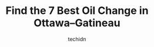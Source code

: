 ---
layout: ampstory
image: https://i0.wp.com/www.auto.or.id/wp-content/uploads/2023/06/ok-pneus-0-ottawa-gatineau-1686322911.jpeg?resize=640,853
author: techidn
featured: false
description: Ottawa–Gatineau, Ontario / Quebec, Canada is a haven for Oil Change enthusiasts, boasting an impressive array of 7 top-notch establishments. Whether youre a seasoned connoisseur or simply
title: Find the 7 Best Oil Change in Ottawa–Gatineau
cover:
   title: Find the 7 Best Oil Change in Ottawa–Gatineau
   subtitle: AUTO.OR.ID
   background: https://www.auto.or.id/wp-content/uploads/2023/06/ok-pneus-0-ottawa-gatineau-1686322911.jpeg

pages: 
 - layout: thirds
   top: <h1>#1 Midas</h1>
   bottom: "<p>Great place first time going there. Shawn was friendly helped me out a lot by taking me in same day to get suspension fixed and got the parts in same time. Other garages </p>"
   background: https://www.auto.or.id/wp-content/uploads/2023/06/ok-pneus-1-ottawa-gatineau-1686322912.jpeg
   backgroundblur: true
 - layout: thirds
   top: <h1>#2 Great Canadian Oil Change</h1>
   bottom: "<p>2050 Montréal Rd, Ottawa, ON K1J 6N2, Canada</p>"
   background: https://www.auto.or.id/wp-content/uploads/2023/06/ok-pneus-2-ottawa-gatineau-1686322912.jpeg
   cta:
      link: https://www.auto.or.id/find-the-7-best-oil-change-in-ottawa-gatineau/
      text: Find the 7 Best Oil Change in Ottawa–Gatineau
 - layout: thirds
   top: <h1>#3 OttoStadt - Atelier Mécanique Allemande - German Car Garage Gatineau</h1>
   bottom: "<p>34 Av. Gatineau, Gatineau, QC J8T 4J1, Canada</p>"
   background: https://images.unsplash.com/photo-1596639410348-8470f7fa9f84?ixlib=rb-4.0.3&ixid=MnwxMjA3fDB8MHxwaG90by1wYWdlfHx8fGVufDB8fHx8&auto=format&fit=crop&w=640&h=853&q=80
   cta:
      link: https://www.auto.or.id/find-the-7-best-oil-change-in-ottawa-gatineau/
      text: Find the 7 Best Oil Change in Ottawa–Gatineau
 - layout: thirds
   top: <h1>#4 Service Auto Speedy Gatineau</h1>
   bottom: "<p>372 Bd Maloney O, Gatineau, QC J8P 6W2, Canada</p>"
   background: https://images.unsplash.com/photo-1580151297944-7c4cedd0c5b2?ixlib=rb-4.0.3&ixid=MnwxMjA3fDB8MHxwaG90by1wYWdlfHx8fGVufDB8fHx8&auto=format&fit=crop&w=640&h=853&q=80
   cta:
      link: https://www.auto.or.id/find-the-7-best-oil-change-in-ottawa-gatineau/
      text: Find the 7 Best Oil Change in Ottawa–Gatineau
 - layout: thirds
   top: <h1>#5 Jiffy Lube Service Center</h1>
   bottom: "<p>660 Boulevard Saint-Joseph, Gatineau, Quebec J8Y 4A8, Canada</p>"
   background: https://images.unsplash.com/photo-1555428691-388bb2e62bbb?ixlib=rb-4.0.3&ixid=MnwxMjA3fDB8MHxwaG90by1wYWdlfHx8fGVufDB8fHx8&auto=format&fit=crop&w=640&h=853&q=80
   cta:
      link: https://www.auto.or.id/find-the-7-best-oil-change-in-ottawa-gatineau/
      text: Find the 7 Best Oil Change in Ottawa–Gatineau
 - layout: thirds
   top: <h1>#6 Mr. Lube</h1>
   bottom: "<p>35 Boulevard du Plateau, Gatineau, Quebec J9A 3G1, Canada</p>"
   background: https://images.unsplash.com/photo-1494363247633-927487612591?ixlib=rb-4.0.3&ixid=MnwxMjA3fDB8MHxwaG90by1wYWdlfHx8fGVufDB8fHx8&auto=format&fit=crop&w=640&h=853&q=80
   cta:
      link: https://www.auto.or.id/find-the-7-best-oil-change-in-ottawa-gatineau/
      text: Find the 7 Best Oil Change in Ottawa–Gatineau
 - layout: thirds
   top: <h1>#7 Midas</h1>
   bottom: "<p>155 Bd Gréber Boul, Gatineau, Quebec J8T 3R1, Canada</p>"
   background: https://images.unsplash.com/photo-1632275227519-5a515f53272d?ixlib=rb-4.0.3&ixid=MnwxMjA3fDB8MHxwaG90by1wYWdlfHx8fGVufDB8fHx8&auto=format&fit=crop&w=640&h=853&q=80
   cta:
      link: https://www.auto.or.id/find-the-7-best-oil-change-in-ottawa-gatineau/
      text: Find the 7 Best Oil Change in Ottawa–Gatineau
 - layout: thirds
   middle: Continue reading...
   background: https://images.unsplash.com/photo-1582834202430-ddcd18987a61?ixlib=rb-4.0.3&ixid=MnwxMjA3fDB8MHxwaG90by1wYWdlfHx8fGVufDB8fHx8&auto=format&fit=crop&w=640&h=853&q=80
   cta:
      link: https://www.auto.or.id/find-the-7-best-oil-change-in-ottawa-gatineau/
      text: Find the 7 Best Oil Change in Ottawa–Gatineau

---